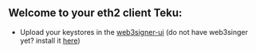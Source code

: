 ## Welcome to your eth2 client Teku:

- Upload your keystores in the [web3signer-ui](http://ui.web3signer.dappnode?signer_url=http://web3signer.web3signer.dappnode:9000) (do not have web3singer yet? install it [here](http://my.dappnode/#/installer/web3signer.dnp.dappnode.eth))
